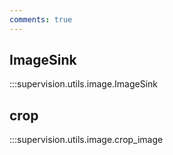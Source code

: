 ```yaml
---
comments: true
---
```


## ImageSink

:::supervision.utils.image.ImageSink

## crop

:::supervision.utils.image.crop_image
